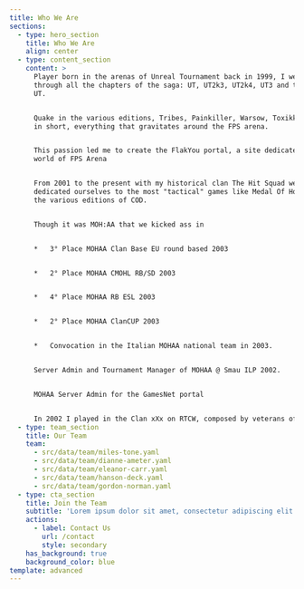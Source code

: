 ```yaml
---
title: Who We Are
sections:
  - type: hero_section
    title: Who We Are
    align: center
  - type: content_section
    content: >
      Player born in the arenas of Unreal Tournament back in 1999, I went
      through all the chapters of the saga: UT, UT2k3, UT2k4, UT3 and the new
      UT.


      Quake in the various editions, Tribes, Painkiller, Warsow, Toxikk, Reflex,
      in short, everything that gravitates around the FPS arena.


      This passion led me to create the FlakYou portal, a site dedicated to the
      world of FPS Arena


      From 2001 to the present with my historical clan The Hit Squad we
      dedicated ourselves to the most "tactical" games like Medal Of Honor and
      the various editions of COD.


      Though it was MOH:AA that we kicked ass in


      *   3° Place MOHAA Clan Base EU round based 2003


      *   2° Place MOHAA CMOHL RB/SD 2003


      *   4° Place MOHAA RB ESL 2003


      *   2° Place MOHAA ClanCUP 2003


      *   Convocation in the Italian MOHAA national team in 2003.


      Server Admin and Tournament Manager of MOHAA @ Smau ILP 2002.


      MOHAA Server Admin for the GamesNet portal


      In 2002 I played in the Clan xXx on RTCW, composed by veterans of Quake.
  - type: team_section
    title: Our Team
    team:
      - src/data/team/miles-tone.yaml
      - src/data/team/dianne-ameter.yaml
      - src/data/team/eleanor-carr.yaml
      - src/data/team/hanson-deck.yaml
      - src/data/team/gordon-norman.yaml
  - type: cta_section
    title: Join the Team
    subtitle: 'Lorem ipsum dolor sit amet, consectetur adipiscing elit.'
    actions:
      - label: Contact Us
        url: /contact
        style: secondary
    has_background: true
    background_color: blue
template: advanced
---
```

